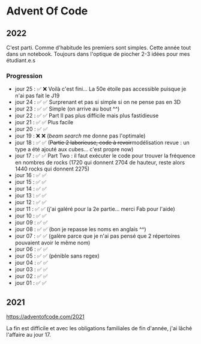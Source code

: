 # Advent Of Code 

## 2022

C'est parti. Comme d'habitude les premiers sont simples. Cette année tout dans un notebook. Toujours dans l'optique de piocher 2-3 idées pour mes étudiant.e.s

### Progression

- jour 25 : ✅ ❌ Voilà c'est fini... La 50e étoile pas accessible puisque je n'ai pas fait le J19
- jour 24 : ✅ ✅ Surprenant et pas si simple si on ne pense pas en 3D 
- jour 23 : ✅ ✅ Simple (on arrive au bout ^^)
- jour 22 : ✅ ✅ Part II pas plus difficile mais plus fastidieuse
- jour 21 : ✅ ✅ Plus facile
- jour 20 : ✅ ✅  
- jour 19 : ❌ ❌ (_beam search_ me donne pas l'optimale) 
- jour 18 : ✅ ✅ (~~Partie 2 laborieuse, code à revoir~~modélisation revue : un type a été ajouté aux cubes... c'est propre now) 
- jour 17 : ✅ ✅ Part Two : il faut exécuter le code pour trouver la fréquence en nombres de rocks (1720 qui donnent 2704 de hauteur, reste alors 1440 rocks qui donnent 2275)
- jour 16 : ✅ ✅ 
- jour 15 : ✅ ✅
- jour 14 : ✅ ✅
- jour 13 : ✅ ✅
- jour 12 : ✅ ✅
- jour 11 : ✅ ✅ (j'ai galéré pour la 2e partie... merci Fab pour l'aide)
- jour 10 : ✅ ✅ 
- jour 09 : ✅ ✅ 
- jour 08 : ✅ ✅ (bon je repasse les noms en anglais ^^)
- jour 07 : ✅ ✅ (galère parce que je n'ai pas pensé que 2 répertoires pouvaient avoir le même nom)
- jour 06 : ✅ ✅ 
- jour 05 : ✅ ✅ (pénible sans regex)
- jour 04 : ✅ ✅
- jour 03 : ✅ ✅
- jour 02 : ✅ ✅
- jour 01 : ✅ ✅

## 2021

https://adventofcode.com/2021

La fin est difficile et avec les obligations familiales de fin d'année, j'ai lâché l'affaire au jour 17.
